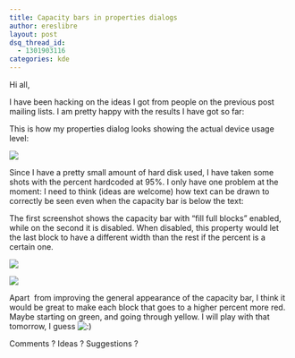 ```yaml
---
title: Capacity bars in properties dialogs
author: ereslibre
layout: post
dsq_thread_id:
  - 1301903116
categories: kde
---
```

Hi all,

I have been hacking on the ideas I got from people on the previous post mailing lists. I am pretty happy with the results I have got so far:

This is how my properties dialog looks showing the actual device usage level:

![][1]

 [1]: http://media.ereslibre.es/2008/04/kpropertiesdialog12.png

Since I have a pretty small amount of hard disk used, I have taken some shots with the percent hardcoded at 95%. I only have one problem at the moment: I need to think (ideas are welcome) how text can be drawn to correctly be seen even when the capacity bar is below the text:

The first screenshot shows the capacity bar with “fill full blocks” enabled, while on the second it is disabled. When disabled, this property would let the last block to have a different width than the rest if the percent is a certain one.

![][2]

 [2]: http://media.ereslibre.es/2008/04/kpropertiesdialog13.png

![][3]

 [3]: http://media.ereslibre.es/2008/04/kpropertiesdialog14.png

Apart  from improving the general appearance of the capacity bar, I think it would be great to make each block that goes to a higher percent more red. Maybe starting on green, and going through yellow. I will play with that tomorrow, I guess ![:)][4] 

 [4]: http://blog.ereslibre.es/wp-includes/images/smilies/icon_smile.gif

Comments ? Ideas ? Suggestions ?

 
